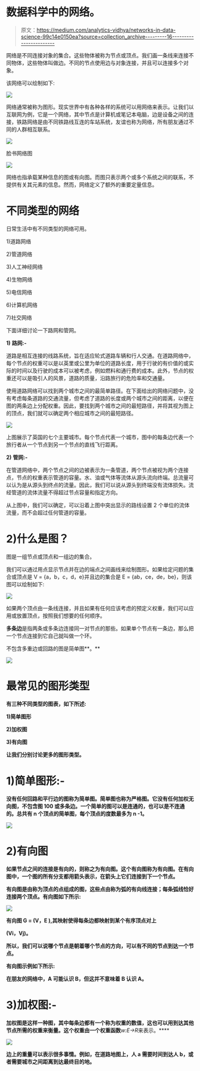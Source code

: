 # 数据科学中的网络。

> 原文：<https://medium.com/analytics-vidhya/networks-in-data-science-99c14e0150ea?source=collection_archive---------16----------------------->

网络是不同连接对象的集合。这些物体被称为节点或顶点。我们画一条线来连接不同物体，这些物体叫做边。不同的节点使用边与对象连接，并且可以连接多个对象。

该网络可以绘制如下:

![](img/0fa75865a205ed4fd1988e2e74309e6b.png)

网络通常被称为图形。现实世界中有各种各样的系统可以用网络来表示。让我们以互联网为例，它是一个网络，其中节点是计算机或笔记本电脑，边是设备之间的连接，铁路网络是由不同铁路线互连的车站系统，友谊也称为网络，所有朋友通过不同的人群相互联系。

![](img/279b530e49aec5d8b5296fb340e918ff.png)

脸书网络图

![](img/eb420bc88007beffd8afc8694585cdfd.png)

网络也指承载某种信息的图或有向图。而图只表示两个或多个系统之间的联系，不提供有关其元素的信息。然而，网络定义了额外的重要定量信息。

# 不同类型的网络

日常生活中有不同类型的网络可用。

1)道路网络

2)管道网络

3)人工神经网络

4)生物网络

5)电信网络

6)计算机网络

7)社交网络

下面详细讨论一下路网和管网。

**1)** **路网:-**

道路是相互连接的线路系统，旨在适应轮式道路车辆和行人交通。在道路网络中，每个节点的权重可以是以英里或公里为单位的道路长度，用于行驶的有价值的或实际的时间以及行驶的成本可以被考虑，例如燃料和通行费的成本。此外，节点的权重还可以是吸引人的风景，道路的质量，沿路旅行的危险率和交通量。

使用道路网络可以找到两个城市之间的最简单路径。在下面给出的网络问题中，没有考虑每条道路的交通流量，但考虑了道路的长度或两个城市之间的距离，以便在图的两条边上分配权重。因此，要找到两个城市之间的最短路径，并将其视为图上的顶点，我们就可以确定两个相应城市之间的最短路径。

![](img/d39674e94b898eda3c7bcdfded895745.png)

上图展示了英国的七个主要城市。每个节点代表一个城市，图中的每条边代表一个旅行者从一个节点到另一个节点的直线飞行距离。

**2)** **管网:-**

在管道网络中，两个节点之间的边被表示为一条管道，两个节点被视为两个连接点，节点的权重表示管道的容量。水、油或气体等流体从源头流向终端。总流量可以认为是从源头到终点的流量。因此，我们可以说从源头到终端没有流体损失。流经管道的流体流量不得超过节点容量和指定方向。

从上图中，我们可以确定，可以沿着上图中突出显示的路线设置 2 个单位的流体流量，而不会超过任何管道的容量。

# 2)什么是图？

图是一组节点或顶点和一组边的集合。

我们可以通过用点显示节点并在边的端点之间画线来绘制图形。如果给定问题的集合或顶点是 V = {a，b，c，d，e}并且边的集合是 E = {ab，ce，de，be}，则该图可以绘制如下:

![](img/96ea691853afe98806943678944302c6.png)

如果两个顶点由一条线连接，并且如果有任何应该考虑的预定义权重，我们可以应用或放置顶点，按照我们想要的任何顺序。

**多条边**是指两条或多条边连接同一对节点的那些。如果单个节点有一条边，那么把一个节点连接到它自己就叫做一个环。

不包含多重边或回路的图是简单图**。**

**![](img/0cf3bacee6b9d7f2e3d5bbeb4f9b066c.png)**

# **最常见的图形类型**

**有三种不同类型的图表，如下所述:**

**1)简单图形**

**2)加权图**

**3)有向图**

**让我们分别讨论更多的图形类型。**

# **1)简单图形:-**

**没有任何回路和平行边的图称为简单图。简单图也称为严格图。它没有任何加权无向图，不包含图 100 或多条边。一个简单的图可以是连通的，也可以是不连通的。总共有 n 个顶点的简单图，每个顶点的度数最多为 n -1。**

**![](img/e5dee66ee810599b35218d4f12638a57.png)**

# **2)有向图**

**如果节点之间的连接是有向的，则称之为有向图。这个有向图称为有向图。在有向图中，一个图的所有分支都用箭头表示，在箭头上它们连接到下一个节点。**

**有向图是由称为顶点的点组成的图，这些点由称为弧的有向线连接；每条弧线恰好连接两个顶点。有向图如下所示:**

**![](img/febf5b0f51489081de9fddf2478e7249.png)**

**有向图 G = (V，E ),其映射使得每条边都映射到某个有序顶点对上**

**(Vi，Vj)。**

**所以，我们可以说哪个节点是朝着哪个节点的方向，可以有不同的节点到达一个节点。**

**有向图示例如下所示:**

**在朋友的网络中，A 可能认识 B，但这并不意味着 B 认识 A。**

# **3)加权图:-**

**加权图是这样一种图，其中每条边都有一个称为权重的数值，这也可以用到达其他节点所需的权重来衡量。这个权重由一个权重函数***w:E->R*来表示。****

**![](img/86ec79f3ebe2641c09a1d6b2be60273c.png)**

**边上的重量可以表示很多事情。例如，在道路地图上，人 a 需要时间到达人 b，或者需要城市之间距离到达最终目的地。**